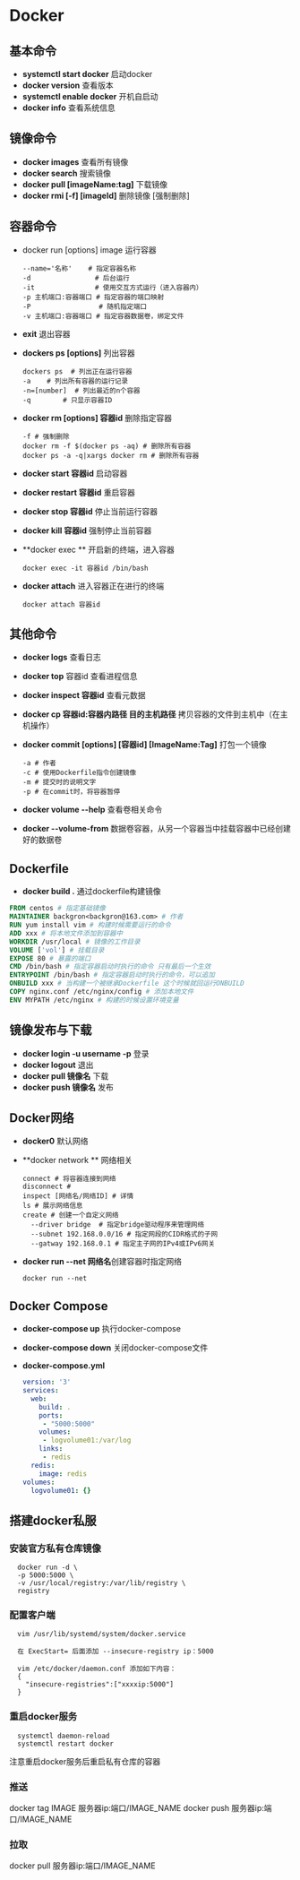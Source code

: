 # Docker

## 基本命令

+ **systemctl start docker**  启动docker
+ **docker version**  查看版本
+ **systemctl enable docker** 开机自启动
+ **docker info** 查看系统信息

##  镜像命令

+ **docker images**  查看所有镜像
+ **docker search** 搜索镜像
+ **docker pull [imageName:tag]** 下载镜像
+ **docker rmi [-f] [imageId]** 删除镜像 [强制删除]

## 容器命令

+ docker run [options]  image 运行容器

  ```shell
  --name='名称'    # 指定容器名称
  -d			    # 后台运行
  -it				# 使用交互方式运行（进入容器内）
  -p 主机端口:容器端口 # 指定容器的端口映射
  -P 				 # 随机指定端口
  -v 主机端口:容器端口 # 指定容器数据卷，绑定文件
  ```

+ **exit** 退出容器

+ **dockers ps [options]** 列出容器

  ```shell
  dockers ps  # 列出正在运行容器
  -a	# 列出所有容器的运行记录
  -n=[number]  # 列出最近的n个容器
  -q		# 只显示容器ID
  ```

+ **docker rm [options] 容器id** 删除指定容器

  ```shell
  -f # 强制删除
  docker rm -f $(docker ps -aq) # 删除所有容器
  docker ps -a -q|xargs docker rm # 删除所有容器
  ```

+ **docker start 容器id** 启动容器

+ **docker restart 容器id** 重启容器

+ **docker stop 容器id** 停止当前运行容器

+ **docker kill 容器id** 强制停止当前容器

+ **docker exec ** 开启新的终端，进入容器

  ```shell
  docker exec -it 容器id /bin/bash
  ```

+ **docker attach** 进入容器正在进行的终端

  ```shell
  docker attach 容器id
  ```

## 其他命令

+ **docker logs** 查看日志

+ **docker top** 容器id 查看进程信息

+ **docker inspect 容器id** 查看元数据

+ **docker cp 容器id:容器内路径 目的主机路径** 拷贝容器的文件到主机中（在主机操作）

+ **docker commit [options] [容器id] [ImageName:Tag]** 打包一个镜像

  ```shell
  -a # 作者
  -c # 使用Dockerfile指令创建镜像
  -m # 提交时的说明文字
  -p # 在commit时，将容器暂停
  ```

+ **docker volume --help** 查看卷相关命令

+ **docker --volume-from** 数据卷容器，从另一个容器当中挂载容器中已经创建好的数据卷

## Dockerfile

+ **docker build .**    通过dockerfile构建镜像

```dockerfile
FROM centos # 指定基础镜像
MAINTAINER backgron<backgron@163.com> # 作者
RUN yum install vim # 构建时候需要运行的命令
ADD xxx # 将本地文件添加到容器中
WORKDIR /usr/local # 镜像的工作目录
VOLUME ['vol'] # 挂载目录
EXPOSE 80 # 暴露的端口
CMD /bin/bash # 指定容器启动时执行的命令 只有最后一个生效
ENTRYPOINT /bin/bash # 指定容器启动时执行的命令，可以追加
ONBUILD xxx # 当构建一个被继承Dockerfile 这个时候就回运行ONBUILD
COPY nginx.conf /etc/nginx/config # 添加本地文件
ENV MYPATH /etc/nginx # 构建的时候设置环境变量
```

## 镜像发布与下载

+ **docker login -u username -p** 登录
+ **docker logout** 退出
+ **docker pull 镜像名** 下载
+ **docker push 镜像名** 发布

## Docker网络

+ **docker0** 默认网络

+ **docker network ** 网络相关

  ```shell
  connect # 将容器连接到网络
  disconnect # 
  inspect [网络名/网络ID] # 详情
  ls # 展示网络信息
  create # 创建一个自定义网络
  	--driver bridge  # 指定bridge驱动程序来管理网络
  	--subnet 192.168.0.0/16 # 指定网段的CIDR格式的子网
  	--gatway 192.168.0.1 # 指定主子网的IPv4或IPv6网关
  ```

+ **docker run --net 网络名**创建容器时指定网络

  ```shell
  docker run --net 
  ```

## Docker Compose

+ **docker-compose up** 执行docker-compose

+ **docker-compose down** 关闭docker-compose文件

+ **docker-compose.yml**

  ```yaml
  version: '3'
  services:
    web:
      build: .
      ports:
       - "5000:5000"
      volumes:
       - logvolume01:/var/log
      links:
       - redis
    redis:
      image: redis
  volumes:
    logvolume01: {}
  ```

  


## 搭建docker私服

### 安装官方私有仓库镜像
```shell
  docker run -d \
  -p 5000:5000 \
  -v /usr/local/registry:/var/lib/registry \
  registry
```
### 配置客户端
``` shell
  vim /usr/lib/systemd/system/docker.service

  在 ExecStart= 后面添加 --insecure-registry ip：5000

  vim /etc/docker/daemon.conf 添加如下内容：
  {
    "insecure-registries":["xxxxip:5000"]
  }
```
### 重启docker服务
```shell
  systemctl daemon-reload
  systemctl restart docker
```
注意重启docker服务后重启私有仓库的容器

### 推送
docker tag IMAGE 服务器ip:端口/IMAGE_NAME
docker push 服务器ip:端口/IMAGE_NAME

### 拉取
docker pull 服务器ip:端口/IMAGE_NAME


